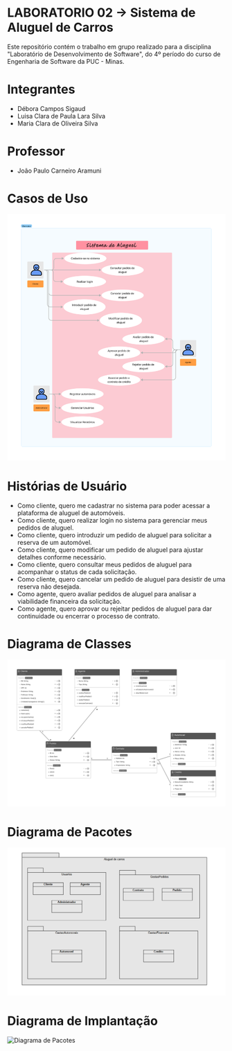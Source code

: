 # LABORATORIO 02 -> Sistema de Aluguel de Carros
Este repositório contém o trabalho em grupo realizado para a disciplina "Laboratório de Desenvolvimento de Software", do 4º período do curso de Engenharia de Software da PUC - Minas.

# Integrantes
- Débora Campos Sigaud
- Luisa Clara de Paula Lara Silva
- Maria Clara de Oliveira Silva

# Professor
- João Paulo Carneiro Aramuni

# Casos de Uso
  <img src="https://github.com/maraclaras/Lab02_SistemaDeAluguel/blob/main/Documentos/Sistema%20de%20Aluguel.png" alt="Casos de Uso">
  
# Histórias de Usuário
- Como cliente, quero me cadastrar no sistema para poder acessar a plataforma de aluguel de automóveis.
- Como cliente, quero realizar login no sistema para gerenciar meus pedidos de aluguel.
- Como cliente, quero introduzir um pedido de aluguel para solicitar a reserva de um automóvel.
- Como cliente, quero modificar um pedido de aluguel para ajustar detalhes conforme necessário.
- Como cliente, quero consultar meus pedidos de aluguel para acompanhar o status de cada solicitação.
- Como cliente, quero cancelar um pedido de aluguel para desistir de uma reserva não desejada.
- Como agente, quero avaliar pedidos de aluguel para analisar a viabilidade financeira da solicitação.
- Como agente, quero aprovar ou rejeitar pedidos de aluguel para dar continuidade ou encerrar o processo de contrato.

# Diagrama de Classes
  <img src="https://github.com/maraclaras/Lab02_SistemaDeAluguel/blob/main/Documentos/Class%20Diagram.png" alt="Diagrama de Classes">

# Diagrama de Pacotes
  <img src="https://github.com/maraclaras/Lab02_SistemaDeAluguel/blob/main/Documentos/Pacotes.png" alt="Diagrama de Pacotes">

# Diagrama de Implantação
  <img src="https://github.com/maraclaras/Lab02_SistemaDeAluguel/blob/main/Documentos/DiagramaDeImplantacao.png" alt="Diagrama de Pacotes">

